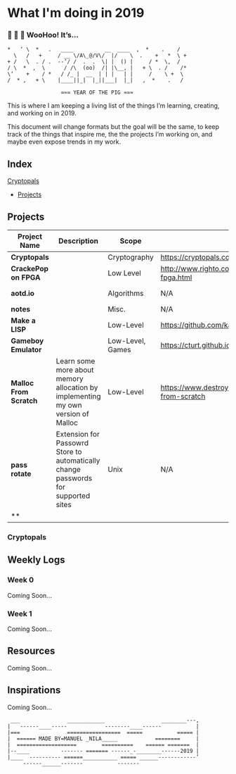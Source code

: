 
# What I'm doing in 2019


### 🎉 🎊 🙌 **WooHoo! It’s...** 
```
*   ‘ \  *   .   ____          __  ____  ,  *    .    /
  \   /   +     / __ \/A\_@/V\/  |/    \  .    +   *  \ +
+ /   \  . / .  --’/ /  .  .  \| |  () |     / *  \,  /
/ \  *  ,  \      / /\  (oo)  /| |\__, |   + \  . /    /*
\‘    +    / *   / /_ |  __  | | |   | |     /    \ +  \
/  * ,   + \    |____||_|  |_||___|  |_|   ,  *    .   /

                 ≃≈≃ YEAR OF THE PIG ≈≃≈
```
This is where I am keeping a living list of the things I’m learning, creating, and working on in 2019.

This document will change formats but the goal will be the same, to keep track of the things that inspire me, the the projects I’m working on, and maybe even expose trends in my work.

## Index

[Cryptopals](#Cryptopals)
- [Projects](#Projects)

## Projects

| Project Name | Description | Scope | Source | Repository | Progress | Lang. |
|--------------|-------------|-------|--------|------------|----------|----------|
| **Cryptopals** || Cryptography | https://cryptopals.com/ | [manila/cryptopals](https://github.com/manila/cryptopals) | Started | C
| **CrackePop on FPGA** || Low Level | http://www.righto.com/2018/03/implementing-fizzbuzz-on-fpga.html | N/A | Not Started | Verilog
| **aotd.io** || Algorithms | N/A | N/A | Not Started |
| **notes** || Misc. | N/A | N/A | N/A |
| **Make a LISP** || Low-Level | https://github.com/kanaka/mal | N/A | Not Started | N/A |
| **Gameboy Emulator** || Low-Level, Games | https://cturt.github.io/cinoop.html | N/A | Not Started | N/A |
| **Malloc From Scratch** | Learn some more about memory allocation by implementing my own version of Malloc | Low-Level | https://www.destroyallsoftware.com/screencasts/catalog/malloc-from-scratch | N/A | Not Started | C
| **pass rotate** | Extension for Passowrd Store to automatically change passwords for supported sites | Unix | N/A | N/A | Not Started | Bash |
| **

### Cryptopals

## Weekly Logs

### Week 0
Coming Soon...

### Week 1
Coming Soon...

## Resources

Coming Soon...

## Inspirations

Coming Soon...
```
 ___               ____________                  ________---,
|   ------____-----            --------____------           |
|===               =================  =====           ===== |
|  ====== MADE BY=MANUEL _NILA_____            ========     |
|  ===================        ==========    ====== =======  |
|--____          ------- ======= ------_-________------2019 |
|____  ---------- ======___________ ===== ______------------’
     ------______-------           -------
```

